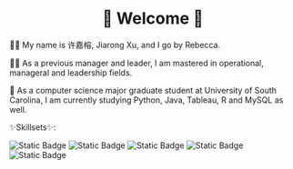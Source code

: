<h1 align="center"> 👋 Welcome 👋 </h1>

👩🏻 My name is 许嘉榕, Jiarong Xu, and I go by Rebecca. 

✍🏼 As a previous manager and leader, I am mastered in operational, manageral and leadership fields. 

🌱 As a computer science major graduate student at University of South Carolina, I am currently studying Python, Java, Tableau, R and MySQL as well. 


✨Skillsets✨:

<img alt="Static Badge" src="https://img.shields.io/badge/Java-8A2BE2?logoColor=purple"> <img alt="Static Badge" src="https://img.shields.io/badge/Python-orange?logoColor=orange">
<img alt="Static Badge" src="https://img.shields.io/badge/Tableau-blue?logoColor=blue">
<img alt="Static Badge" src="https://img.shields.io/badge/MySQL-yellow?logoColor=yellow">
<img alt="Static Badge" src="https://img.shields.io/badge/R-green?logoColor=green">
<!--
**Rebecca922/Rebecca922** is a ✨ _special_ ✨ repository because its `README.md` (this file) appears on your GitHub profile.

Here are some ideas to get you started:

- 🔭 I’m currently working on ...
- 🌱 I’m currently learning ...
- 👯 I’m looking to collaborate on ...
- 🤔 I’m looking for help with ...
- 💬 Ask me about ...
- 📫 How to reach me: ...
- 😄 Pronouns: ...
- ⚡ Fun fact: ...
-->
